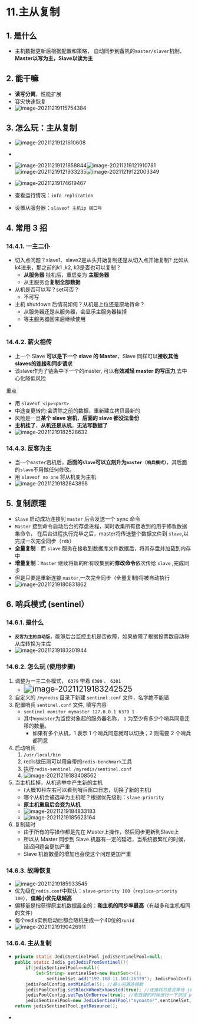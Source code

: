# 11.主从复制

## 1. 是什么

- 主机数据更新后根据配置和策略， 自动同步到备机的`master/slaver`机制，**Master以写为主，Slave以读为主**

## 2. 能干嘛

- **读写分离**，性能扩展
- 容灾快速恢复
- ![image-20211219115754384](https://raw.githubusercontent.com/TWDH/Leetcode-From-Zero/pictures/img/image-20211219115754384.png)

## 3. 怎么玩：主从复制

- ![image-20211219121610608](https://raw.githubusercontent.com/TWDH/Leetcode-From-Zero/pictures/img/image-20211219121610608.png)
- 
- ![image-20211219121858844](https://raw.githubusercontent.com/TWDH/Leetcode-From-Zero/pictures/img/image-20211219121858844.png)![image-20211219121910781](https://raw.githubusercontent.com/TWDH/Leetcode-From-Zero/pictures/img/image-20211219121910781.png)![image-20211219121933235](https://raw.githubusercontent.com/TWDH/Leetcode-From-Zero/pictures/img/image-20211219121933235.png)![image-20211219122003349](https://raw.githubusercontent.com/TWDH/Leetcode-From-Zero/pictures/img/image-20211219122003349.png)

- ![image-20211219174619467](https://raw.githubusercontent.com/TWDH/Leetcode-From-Zero/pictures/img/image-20211219174619467.png)
- 查看运行情况：`info replication`
- 设置从服务器：`slaveof 主机ip 端口号`

## 4. 常用 3 招

### 14.4.1. 一主二仆

- 切入点问题？slave1、slave2是从头开始复制还是从切入点开始复制? 比如从k4进来，那之前的k1 ,k2, k3是否也可以复制？
  - **从服务器** 挂机后，重启变为 **主服务器**
  - 从主服务会**复制全部数据**
- 从机是否可以写？set可否？
  - 不可写
- 主机 shutdown 后情况如何？从机是上位还是原地待命？
  - 从服务器还是从服务器，会显示主服务器挂掉
  - 等主服务器回来后继续使用
- 

### 14.4.2. 薪火相传

- 上一个 Slave **可以是下一个 slave 的 Master**，Slave 同样可以**接收其他 slaves的连接和同步请求**
- 该slave作为了链条中下一个的master, 可以**有效减轻 master 的写压力**,去中心化降低风险

重点

- 用 `slaveof <ip><port>`
- 中途变更转向:会清除之前的数据，重新建立拷贝最新的
- 风险是一旦**某个 slave 宕机**，**后面的 slave 都没法备份**
- **主机挂了**，**从机还是从机**，**无法写数据了**
- ![image-20211219182528632](https://raw.githubusercontent.com/TWDH/Leetcode-From-Zero/pictures/img/image-20211219182528632.png)



### 14.4.3. 反客为主

- 当一个`master`宕机后，**后面的`slave`可以立刻升为`master（哨兵模式）`**，其后面的`slave`不用做任何修改。
- 用 `slaveof no one` 将从机变为主机
- ![image-20211219182843898](https://raw.githubusercontent.com/TWDH/Leetcode-From-Zero/pictures/img/image-20211219182843898.png)

## 5. 复制原理

- `Slave` 启动成功连接到 `master` 后会发送一个 sync 命令
- `Master` 接到命令启动后台的存盘进程，同时收集所有接收到的用于修改数据集命令， 在后台进程执行完毕之后，master将传送整个数据文件到 `slave`,以完成一次完全同步（`rdb`）
- **全量复制**：而 `slave` 服务在接收到数据库文件数据后，将其存盘并加载到内存中
- **增量复制**：`Master` 继续将新的所有收集到的**修改命令**依次传给 `slave` ,完成同步
- 但是只要是重新连接 `master`,一次完全同步（全量复制)将被自动执行
- ![image-20211219180831862](https://raw.githubusercontent.com/TWDH/Leetcode-From-Zero/pictures/img/image-20211219180831862.png)

## 6. 哨兵模式 (sentinel）

### 14.6.1. 是什么

- **`反客为主的自动版`**，能够后台监控主机是否故障，如果故障了根据投票数自动将从库转换为主库
- ![image-20211219183201944](https://raw.githubusercontent.com/TWDH/Leetcode-From-Zero/pictures/img/image-20211219183201944.png)

### 14.6.2. 怎么玩 (使用步骤)

1. 调整为一主二仆模式， `6379` 带着 `6380` 、 `6381`
   - <img src="https://raw.githubusercontent.com/TWDH/Leetcode-From-Zero/pictures/img/image-20211219183242525.png" alt="image-20211219183242525" style="zoom:150%;" />
2. 自定义的 `/myredis` 目录下新建 `sentinel.conf` 文件，名字绝不能错
3. 配置哨兵 `sentinel.conf` 文件, 填写内容
   - `sentinel monitor mymaster 127.0.0.1 6379 1`
   - 其中`mymaster`为监控对象起的服务器名称， `1` 为至少有多少个哨兵同意迁移的数量。
     - 如果有多个从机，1 表示 1 个哨兵同意就可以切换；2 则需要 2 个哨兵都同意
4. 启动哨兵
   1. `/usr/local/bin`
   2. redis做压测可以用自带的`redis-benchmark`工具
   3. 执行`redis-sentinel /myredis/sentinel.conf`
   4. ![image-20211219183408562](https://raw.githubusercontent.com/TWDH/Leetcode-From-Zero/pictures/img/image-20211219183408562.png)
5. 当主机挂掉，从机选举中产生新的主机
   - (大概10秒左右可以看到哨兵窗口日志，切换了新的主机)
   - 哪个从机会被选举为主机呢？根据优先级别：`slave-priority`
   - **原主机重启后会变为从机**
   - ![image-20211219184833183](https://raw.githubusercontent.com/TWDH/Leetcode-From-Zero/pictures/img/image-20211219184833183.png)
   - ![image-20211219185623164](https://raw.githubusercontent.com/TWDH/Leetcode-From-Zero/pictures/img/image-20211219185623164.png)
6. 复制延时
   - 由于所有的写操作都是先在 Master上操作，然后同步更新到Slave上
   - 所以从 Master 同步到 Slave 机器有一定的延迟，当系统很繁忙的时候，延迟问题会更加严重
   - Slave 机器数量的增加也会使这个问题更加严重

### 14.6.3. 故障恢复

- ![image-20211219185933545](https://raw.githubusercontent.com/TWDH/Leetcode-From-Zero/pictures/img/image-20211219185933545.png)
- 优先级在`redis.conf`中默认：`slave-priority 100`（`replica-priority 100`），**值越小优先级越高**
- 偏移量是指获得原主机数据最全的：**和主机的同步率最高**（有越多和主机相同的文件）
- 每个redis实例启动后都会随机生成一个40位的`runid`
- ![image-20211219190426911](https://raw.githubusercontent.com/TWDH/Leetcode-From-Zero/pictures/img/image-20211219190426911.png)

### 14.6.4. 主从复制

- ```java
  private static JedisSentinelPool jedisSentinelPool=null; 
  public static Jedis getJedisFromSentinel(){ 
      if(jedisSentinelPool==null){ 
          Set<String> sentinelSet=new HashSet<>(); 
              sentinelSet.add("192.168.11.103:26379"); JedisPoolConfig jedisPoolConfig =new JedisPoolConfig(); jedisPoolConfig.setMaxTotal(10); //最大可用连接数 jedisPoolConfig.setMaxIdle(5); //最大闲置连接数 
      jedisPoolConfig.setMinIdle(5); //最小闲置连接数 
      jedisPoolConfig.setBlockWhenExhausted(true); //连接耗尽是否等待 jedisPoolConfig.setMaxWaitMillis(2000); //等待时间 
      jedisPoolConfig.setTestOnBorrow(true); //取连接的时候进行一下测试 ping pong 
      jedisSentinelPool=new JedisSentinelPool("mymaster",sentinelSet,jedisPoolConfig); 
  return jedisSentinelPool.getResource();
  ```

- 





















